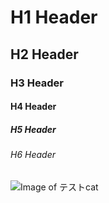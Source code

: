 # H1 Header
## H2 Header
### H3 Header
#### H4 Header
##### H5 Header
###### H6 Header

![Image of テストcat](https://octodex.github.com/images/yaktocat.png)
